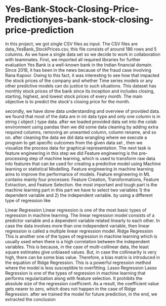 # Yes-Bank-Stock-Closing-Price-Predictionyes-bank-stock-closing-price-prediction
In this project, we got single CSV files as input. The CSV files are data_YesBank_StockPrices.csv, this file consists of around 186 rows and 5 columns. As we have a single data set so we decide to work in collaboration with teammates. First, we imported all required libraries for further evaluation Yes Bank is a well-known bank in the Indian financial domain. Since 2018, it has been in the news because of the fraud case involving Rana Kapoor. Owing to this fact, it was interesting to see how that impacted the stock prices of the company and whether Time series models or any other predictive models can do justice to such situations. This dataset has monthly stock prices of the bank since its inception and includes closing, starting, highest, and lowest stock prices of every month. The main objective is to predict the stock's closing price for the month.

secondly, we have done data understanding and overview of provided data. we found that most of the data are in int data type and only one column is in string ( object ) type data. after we loaded provided data set into the colab environment using pandas then we did some data cleaning by adding extra required columns, removing an unwanted column, column rename, and so on. after cleaning the data we did data wrangling where we execute a program to get specific outcomes from the given data set , then we visualize the process data for graphical representation. The next task is feature engineering in this step we did Feature engineering is the pre-processing step of machine learning, which is used to transform raw data into features that can be used for creating a predictive model using Machine learning or statistical Modelling. Feature engineering in machine learning aims to improve the performance of models. Feature engineering in ML contains mainly four processes: Feature Creation, Transformations, Feature Extraction, and Feature Selection. the most important and tough part is the machine learning part in this part we have to select two variables 1) the dependent variable and 2) the independent variable. by using a different type of regression like

Linear Regression Linear regression is one of the most basic types of regression in machine learning. The linear regression model consists of a predictor variable and a dependent variable related linearly to each other. In case the data involves more than one independent variable, then linear regression is called a multiple linear regression model. Ridge Regression This is another one of the types of regression in machine learning which is usually used when there is a high correlation between the independent variables. This is because, in the case of multi-collinear data, the least square estimates give unbiased values. But, in case the collinearity is very high, there can be some bias value. Therefore, a bias matrix is introduced in the equation of Ridge Regression. This is a powerful regression method where the model is less susceptible to overfitting. Lasso Regression Lasso Regression is one of the types of regression in machine learning that performs regularization along with feature selection. It prohibits the absolute size of the regression coefficient. As a result, the coefficient value gets nearer to zero, which does not happen in the case of Ridge Regression. after we trained the model for future prediction, in the end, we extracted the conclusion
